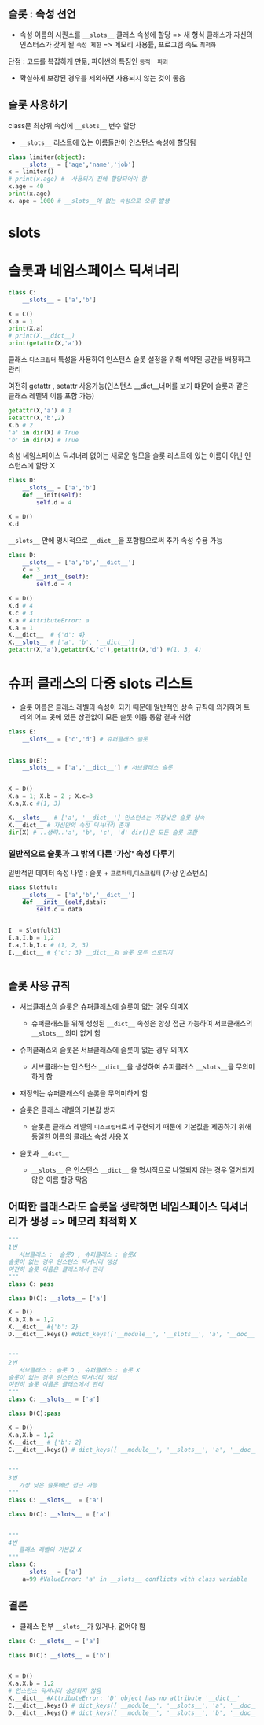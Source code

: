 ## 슬롯 : 속성 선언

- 속성 이름의 시퀀스를  `__slots__` 클래스 속성에 할당 => 새 형식 클래스가 자신의 인스터스가 갖게 될 `속성 제한`
=> 메모리 사용률, 프로그램 속도 `최적화`

단점 : 코드를 복잡하게 만듦, 파이썬의 특징인 `동적  파괴`

- 확실하게 보장된 경우를 제외하면 사용되지 않는 것이 좋음



## 슬롯 사용하기

class문 최상위 속성에 `__slots__` 변수 할당  

-  `__slots__` 리스트에 있는 이름들만이 인스턴스 속성에 할당됨
``` python
class limiter(object):
    __slots__ = ['age','name','job']
x = limiter()
# print(x.age) #  사용되기 전에 할당되어야 함 
x.age = 40
print(x.age)
x. ape = 1000 # __slots__에 없는 속성으로 오류 발생
```

# __slots__ 




# 슬롯과 네임스페이스 딕셔너리
``` python
class C:
    __slots__ = ['a','b']

X = C()
X.a = 1
print(X.a)
# print(X.__dict__)
print(getattr(X,'a'))
```
클래스 `디스크립터` 특성을 사용하여 인스턴스 슬롯 설정을 위해 예약된 공간을 배정하고 관리


여전히 getattr , setattr 사용가능(인스턴스 __dict__너머를 보기 떄문에 슬롯과 같은 클래스 레벨의 이름 포함 가능)
``` python
getattr(X,'a') # 1
setattr(X,'b',2) 
X.b # 2
'a' in dir(X) # True
'b' in dir(X) # True
```



속성 네임스페이스 딕셔너리 없이는 새로운 일므을 슬롯 리스트에 있는 이름이 아닌 인스턴스에 할당 X
``` python
class D:
    __slots__ = ['a','b']
    def __init(self):
        self.d = 4

X = D()
X.d
```


`__slots__` 안에 명시적으로 `__dict__`을 포함함으로써 추가 속성 수용 가능

``` python
class D:
    __slots__ = ['a','b','__dict__']
    c = 3
    def __init__(self):
        self.d = 4

X = D()
X.d # 4
X.c # 3   
X.a # AttributeError: a
X.a = 1
X.__dict__  # {'d': 4}
X.__slots__ # ['a', 'b', '__dict__']
getattr(X,'a'),getattr(X,'c'),getattr(X,'d') #(1, 3, 4)
```



# 슈퍼 클래스의 다중 __slots__ 리스트
- 슬롯 이름은 클래스 레벨의 속성이 되기 때문에 일반적인 상속 규칙에 의거하여 트리의 어느 곳에 있든 상관없이 모든 슬롯 이름 통합 결과 취함

``` python
class E:
    __slots__ = ['c','d'] # 슈퍼클래스 슬롯
    

class D(E):
    __slots__ = ['a','__dict__'] # 서브클래스 슬롯


X = D()
X.a = 1; X.b = 2 ; X.c=3
X.a,X.c #(1, 3)

X.__slots__  # ['a', '__dict__'] 인스턴스는 가장낮은 슬롯 상속
X.__dict__ # 자신만의 속성 딕셔너리 존재
dir(X) # ..생략..'a', 'b', 'c', 'd' dir()은 모든 슬롯 포함
```

### 일반적으로 슬롯과 그 밖의 다른 '가상' 속성 다루기

일반적인 데이터 속성 나열
: 슬롯 + `프로퍼티`,`디스크립터` (가상 인스턴스)

``` python
class Slotful:
    __slots__ = ['a','b','__dict__']
    def __init__(self,data):
        self.c = data


I  = Slotful(3)
I.a,I.b = 1,2
I.a,I.b,I.c # (1, 2, 3)
I.__dict__ # {'c': 3} __dict__와 슬롯 모두 스토리지



```


## 슬롯 사용 규칙
- 서브클래스의 슬롯은 슈퍼클래스에 슬롯이 없는 경우 의미X
    - 슈퍼클래스를 위해 생성된 `__dict__` 속성은 항상 접근 가능하여 서브클래스의 `__slots__` 의미 없게 함
- 슈퍼클래스의 슬롯은 서브클래스에 슬롯이 없는 경우 의미X

   - 서브클래스는 인스턴스 `__dict__`을 생성하여 슈퍼클래스 `__slots__`을 무의미하게 함
- 재정의는 슈퍼클래스의 슬롯을 무의미하게 함
- 슬롯은 클래스 레벨의 기본값 방지
    - 슬롯은 클래스 레벨의 `디스크립터`로서 구현되기 때문에 기본값을 제공하기 위해 동일한 이름의 클래스 속성 사용 X
- 슬롯과 `__dict__` 
    - `__slots__` 은 인스턴스 `__dict__` 을 명시적으로 나열되지 않는 경우 열거되지 않은 이름 할당 막음

## 어떠한 클래스라도 슬롯을 생략하면 네임스페이스 딕셔너리가 생성 => 메모리 최적화 X

``` python
"""
1번 
   서브클래스 :  슬롯O , 슈퍼클래스 : 슬롯X
슬롯이 없는 경우 인스턴스 딕셔너리 생성
여전히 슬롯 이름은 클래스에서 관리
"""
class C: pass

class D(C): __slots__= ['a']

X = D()
X.a,X.b = 1,2
X.__dict__ #{'b': 2}
D.__dict__.keys() #dict_keys(['__module__', '__slots__', 'a', '__doc__'])


"""
2번
   서브클래스 : 슬롯 O , 슈퍼클래스 : 슬롯 X 
슬롯이 없는 경우 인스턴스 딕셔너리 생성
여전히 슬롯 이름은 클래스에서 관리
"""
class C: __slots__ = ['a']

class D(C):pass

X = D()
X.a,X.b = 1,2
X.__dict__ # {'b': 2}
C.__dict__.keys() # dict_keys(['__module__', '__slots__', 'a', '__doc__'])


"""
3번
   가장 낮은 슬롯에만 접근 가능
"""
class C: __slots__  = ['a']

class D(C): __slots__ = ['a']


"""
4번
   클래스 레벨의 기본값 X
"""
class C:
    __slots__ = ['a']
    a=99 #ValueError: 'a' in __slots__ conflicts with class variable
```
## 결론
 - 클래스 전부 `__slots__`가 있거나, 없어야 함

``` python
class C: __slots__ = ['a']

class D(C): __slots__ = ['b']


X = D() 
X.a,X.b = 1,2
# 인스턴스 딕셔너리 생성되지 않음
X.__dict__ #AttributeError: 'D' object has no attribute '__dict__' 
C.__dict__.keys() # dict_keys(['__module__', '__slots__', 'a', '__doc__'])
D.__dict__.keys() # dict_keys(['__module__', '__slots__', 'b', '__doc__'])
```



